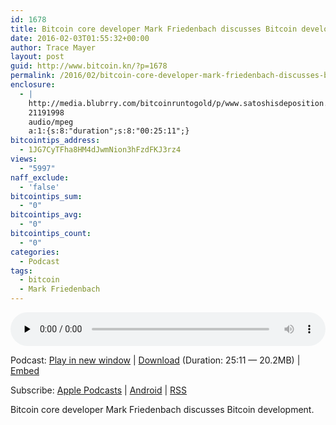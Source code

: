 ```yaml
---
id: 1678
title: Bitcoin core developer Mark Friedenbach discusses Bitcoin development
date: 2016-02-03T01:55:32+00:00
author: Trace Mayer
layout: post
guid: http://www.bitcoin.kn/?p=1678
permalink: /2016/02/bitcoin-core-developer-mark-friedenbach-discusses-bitcoin-development/
enclosure:
  - |
    http://media.blubrry.com/bitcoinruntogold/p/www.satoshisdeposition.com/podcast/BTCK-190-2016-02-03.mp3
    21191998
    audio/mpeg
    a:1:{s:8:"duration";s:8:"00:25:11";}
bitcointips_address:
  - 1JG7CyTFha8HM4dJwmNion3hFzdFKJ3rz4
views:
  - "5997"
naff_exclude:
  - 'false'
bitcointips_sum:
  - "0"
bitcointips_avg:
  - "0"
bitcointips_count:
  - "0"
categories:
  - Podcast
tags:
  - bitcoin
  - Mark Friedenbach
---
```

<!--powerpress_player-->

<div class="powerpress_player" id="powerpress_player_5782">
  <audio class="wp-audio-shortcode" id="audio-1678-193" preload="none" style="width: 100%;" controls="controls"><source type="audio/mpeg" src="http://media.blubrry.com/bitcoinruntogold/p/www.satoshisdeposition.com/podcast/BTCK-190-2016-02-03.mp3?_=193" /><a href="http://media.blubrry.com/bitcoinruntogold/p/www.satoshisdeposition.com/podcast/BTCK-190-2016-02-03.mp3">http://media.blubrry.com/bitcoinruntogold/p/www.satoshisdeposition.com/podcast/BTCK-190-2016-02-03.mp3</a></audio>
</div>

<p class="powerpress_links powerpress_links_mp3">
  Podcast: <a href="http://media.blubrry.com/bitcoinruntogold/p/www.satoshisdeposition.com/podcast/BTCK-190-2016-02-03.mp3" class="powerpress_link_pinw" target="_blank" title="Play in new window" onclick="return powerpress_pinw('https://www.bitcoin.kn/?powerpress_pinw=1678-podcast');" rel="nofollow">Play in new window</a> | <a href="http://media.blubrry.com/bitcoinruntogold/s/www.satoshisdeposition.com/podcast/BTCK-190-2016-02-03.mp3" class="powerpress_link_d" title="Download" rel="nofollow" download="BTCK-190-2016-02-03.mp3">Download</a> (Duration: 25:11 &#8212; 20.2MB) | <a href="#" class="powerpress_link_e" title="Embed" onclick="return powerpress_show_embed('1678-podcast');" rel="nofollow">Embed</a>
</p>

<p class="powerpress_embed_box" id="powerpress_embed_1678-podcast" style="display: none;">
  <input id="powerpress_embed_1678-podcast_t" type="text" value="<iframe width=&quot;320&quot; height=&quot;30&quot; src=&quot;https://www.bitcoin.kn/?powerpress_embed=1678-podcast&amp;powerpress_player=mediaelement-audio&quot; frameborder=&quot;0&quot; scrolling=&quot;no&quot;></iframe>" onclick="javascript: this.select();" onfocus="javascript: this.select();" style="width: 70%;" readOnly />
</p>

<p class="powerpress_links powerpress_subscribe_links">
  Subscribe: <a href="https://itunes.apple.com/WebObjects/MZStore.woa/wa/viewPodcast?id=301670981&mt=2&ls=1#episodeGuid=http%3A%2F%2Fwww.bitcoin.kn%2F%3Fp%3D1678" class="powerpress_link_subscribe powerpress_link_subscribe_itunes" title="Subscribe on Apple Podcasts" rel="nofollow">Apple Podcasts</a> | <a href="https://subscribeonandroid.com/www.bitcoin.kn/feed/podcast/" class="powerpress_link_subscribe powerpress_link_subscribe_android" title="Subscribe on Android" rel="nofollow">Android</a> | <a href="https://www.bitcoin.kn/feed/podcast/" class="powerpress_link_subscribe powerpress_link_subscribe_rss" title="Subscribe via RSS" rel="nofollow">RSS</a>
</p>

Bitcoin core developer Mark Friedenbach discusses Bitcoin development.